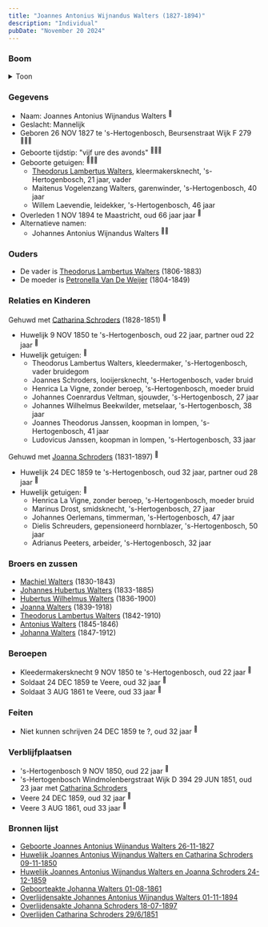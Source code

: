 ```yaml
---
title: "Joannes Antonius Wijnandus Walters (1827-1894)"
description: "Individual"
pubDate: "November 20 2024"
---
```


### Boom
<details><summary>Toon</summary>

![test](https://www.plantuml.com/plantuml/svg/dPDRR-8m48NV_Ij6xKEVa7A5126s2mtQhNf1Aji-8YVn4XV7HhPHXIh--qwAsr0L5RHlrdXEvZjpd4jZgRRhMX2pv795DQqXfyLoeTLQbcCbb0QhgJHunQGb5IyP55mNWktEh5xP3TIipfaskvAnJ3DbDoj6zhvQ26eCl18062bTCZshUB6Kp9Z1eAPS3eSGaYqX5p1z6sN8Jd4sgvWgbLuRkA7D58kd9ofmY3a3Qk2tvtb90d2UXPDuCi8Hhtyv4-KM1lsSvfjvhgmLh3y4lmSFsHJynEl2ZxqkirmBCQUod1TQ6PChf6hQKxWVpx0z2U72T7xXQBLWCbUcg93KuKsPrIWGWi8ZbN35u8dnPwPRjXJP9gCipC9ls8B83VEYazXYkBj_nFOe_OPjq7zXPSdbeb7uJX5qtz0cY1QaS2xueh8Rv5SlYBSbRfsTZkiWpaDRS4eiu9NlXUHztBMY4l7WfxHAyYOc_YmH_MjWg8AFs8y75tJVsNjVtHxVbHEd4TnIQgpcHMMRf-QmnzHML7D9uQ6ej2htEN5h9uI73siNNf3y1n_kylhF7QfZ_yGiK-SezZwY3AE3KJQBTic54N6EsiAdv0xw3qxn7_fmbOqHA3pWu7W-2Vg_QGBgVGxeW7FyJNQJuhIr7X-r7XDdfYsGIuOlinR_0000)
</details>

### Gegevens
- Naam: Joannes Antonius Wijnandus Walters <sup><a href="../s00137/" style="text-decoration:none" title="Geboorte Joannes Antonius Wijnandus Walters 26-11-1827">:link:</a></sup>
- Geslacht: Mannelijk
- Geboren 26 NOV 1827 te 's-Hertogenbosch, Beursenstraat Wijk F 279 <sup><a href="../s00137/" style="text-decoration:none" title="Geboorte Joannes Antonius Wijnandus Walters 26-11-1827">:link:</a><a href="../s00148/" style="text-decoration:none" title="Huwelijk Joannes Antonius Wijnandus Walters en Catharina Schroders 09-11-1850">:link:</a><a href="../s00149/" style="text-decoration:none" title="Huwelijk Joannes Antonius Wijnandus Walters en Joanna Schroders 24-12-1859">:link:</a></sup>
- Geboorte tijdstip: "vijf ure des avonds" <sup><a href="../s00137/" style="text-decoration:none" title="Geboorte Joannes Antonius Wijnandus Walters 26-11-1827">:link:</a><a href="../s00148/" style="text-decoration:none" title="Huwelijk Joannes Antonius Wijnandus Walters en Catharina Schroders 09-11-1850">:link:</a><a href="../s00149/" style="text-decoration:none" title="Huwelijk Joannes Antonius Wijnandus Walters en Joanna Schroders 24-12-1859">:link:</a></sup>
- Geboorte getuigen: <sup><a href="../s00137/" style="text-decoration:none" title="Geboorte Joannes Antonius Wijnandus Walters 26-11-1827">:link:</a><a href="../s00148/" style="text-decoration:none" title="Huwelijk Joannes Antonius Wijnandus Walters en Catharina Schroders 09-11-1850">:link:</a><a href="../s00149/" style="text-decoration:none" title="Huwelijk Joannes Antonius Wijnandus Walters en Joanna Schroders 24-12-1859">:link:</a></sup>
  - [Theodorus Lambertus Walters](../i00088/), kleermakersknecht, \'s-Hertogenbosch, 21 jaar, vader
  - Maitenus Vogelenzang Walters, garenwinder, \'s-Hertogenbosch, 40 jaar
  - Willem Laevendie, leidekker, \'s-Hertogenbosch, 46 jaar
- Overleden 1 NOV 1894 te Maastricht, oud 66 jaar jaar <sup><a href="../s00212/" style="text-decoration:none" title="Overlijdensakte Johannes Antonius Wijnandus Walters 01-11-1894 ">:link:</a></sup>
- Alternatieve namen:
  - Johannes Antonius Wijnandus Walters <sup><a href="../s00211/" style="text-decoration:none" title="Geboorteakte Johanna Walters 01-08-1861 ">:link:</a><a href="../s00212/" style="text-decoration:none" title="Overlijdensakte Johannes Antonius Wijnandus Walters 01-11-1894 ">:link:</a></sup>

### Ouders
- De vader is [Theodorus Lambertus Walters](../i00088/) (1806-1883)
- De moeder is [Petronella Van De Weijer](../i00089/) (1804-1849)

### Relaties en Kinderen

Gehuwd met [Catharina Schroders](../i00111/) (1828-1851) <sup><a href="../s00148/" style="text-decoration:none" title="Huwelijk Joannes Antonius Wijnandus Walters en Catharina Schroders 09-11-1850">:link:</a></sup>
- Huwelijk 9 NOV 1850 te 's-Hertogenbosch, oud 22 jaar, partner oud 22 jaar <sup><a href="../s00148/" style="text-decoration:none" title="Huwelijk Joannes Antonius Wijnandus Walters en Catharina Schroders 09-11-1850">:link:</a></sup>
- Huwelijk getuigen:  <sup><a href="../s00148/" style="text-decoration:none" title="Huwelijk Joannes Antonius Wijnandus Walters en Catharina Schroders 09-11-1850">:link:</a></sup>
  - Theodorus Lambertus Walters, kleedermaker, \'s-Hertogenbosch, vader bruidegom
  - Joannes Schroders, looijersknecht, \'s-Hertogenbosch, vader bruid
  - Henrica La Vigne, zonder beroep, \'s-Hertogenbosch, moeder bruid
  - Johannes Coenrardus Veltman, sjouwder, \'s-Hertogenbosch, 27 jaar
  - Johannes Wilhelmus Beekwilder, metselaar, \'s-Hertogenbosch, 38 jaar
  - Joannes Theodorus Janssen, koopman in lompen, \'s-Hertogenbosch, 41 jaar
  - Ludovicus Janssen, koopman in lompen, \'s-Hertogenbosch, 33 jaar

Gehuwd met [Joanna Schroders](../i00112/) (1831-1897) <sup><a href="../s00149/" style="text-decoration:none" title="Huwelijk Joannes Antonius Wijnandus Walters en Joanna Schroders 24-12-1859">:link:</a></sup>
- Huwelijk 24 DEC 1859 te 's-Hertogenbosch, oud 32 jaar, partner oud 28 jaar <sup><a href="../s00149/" style="text-decoration:none" title="Huwelijk Joannes Antonius Wijnandus Walters en Joanna Schroders 24-12-1859">:link:</a></sup>
- Huwelijk getuigen:  <sup><a href="../s00149/" style="text-decoration:none" title="Huwelijk Joannes Antonius Wijnandus Walters en Joanna Schroders 24-12-1859">:link:</a></sup>
  - Henrica La Vigne, zonder beroep, \'s-Hertogenbosch, moeder bruid
  - Marinus Drost, smidsknecht, \'s-Hertogenbosch, 27 jaar
  - Johannes Oerlemans, timmerman, \'s-Hertogenbosch, 47 jaar
  - Dielis Schreuders, gepensioneerd hornblazer, \'s-Hertogenbosch, 50 jaar
  - Adrianus Peeters, arbeider, \'s-Hertogenbosch, 32 jaar

### Broers en zussen
- [Machiel Walters](../i00104/) (1830-1843)
- [Johannes Hubertus Walters](../i00079/) (1833-1885)
- [Hubertus Wilhelmus Walters](../i00105/) (1836-1900)
- [Joanna Walters](../i00106/) (1839-1918)
- [Theodorus Lambertus Walters](../i00107/) (1842-1910)
- [Antonius Walters](../i00108/) (1845-1846)
- [Johanna Walters](../i00109/) (1847-1912)

### Beroepen
- Kleedermakersknecht 9 NOV 1850 te 's-Hertogenbosch, oud 22 jaar <sup><a href="../s00148/" style="text-decoration:none" title="Huwelijk Joannes Antonius Wijnandus Walters en Catharina Schroders 09-11-1850">:link:</a></sup>
- Soldaat 24 DEC 1859 te Veere, oud 32 jaar <sup><a href="../s00149/" style="text-decoration:none" title="Huwelijk Joannes Antonius Wijnandus Walters en Joanna Schroders 24-12-1859">:link:</a></sup>
- Soldaat 3 AUG 1861 te Veere, oud 33 jaar <sup><a href="../s00211/" style="text-decoration:none" title="Geboorteakte Johanna Walters 01-08-1861 ">:link:</a></sup>

### Feiten
- Niet kunnen schrijven 24 DEC 1859 te ?, oud 32 jaar <sup><a href="../s00149/" style="text-decoration:none" title="Huwelijk Joannes Antonius Wijnandus Walters en Joanna Schroders 24-12-1859">:link:</a></sup>

### Verblijfplaatsen
- 's-Hertogenbosch  9 NOV 1850, oud 22 jaar  <sup><a href="../s00148/" style="text-decoration:none" title="Huwelijk Joannes Antonius Wijnandus Walters en Catharina Schroders 09-11-1850">:link:</a></sup>
- 's-Hertogenbosch Windmolenbergstraat Wijk D 394 29 JUN 1851, oud 23 jaar met [Catharina Schroders](../i00111/) 
- Veere  24 DEC 1859, oud 32 jaar  <sup><a href="../s00149/" style="text-decoration:none" title="Huwelijk Joannes Antonius Wijnandus Walters en Joanna Schroders 24-12-1859">:link:</a></sup>
- Veere  3 AUG 1861, oud 33 jaar  <sup><a href="../s00211/" style="text-decoration:none" title="Geboorteakte Johanna Walters 01-08-1861 ">:link:</a></sup>

### Bronnen lijst
- [Geboorte Joannes Antonius Wijnandus Walters 26-11-1827](../s00137/)
- [Huwelijk Joannes Antonius Wijnandus Walters en Catharina Schroders 09-11-1850](../s00148/)
- [Huwelijk Joannes Antonius Wijnandus Walters en Joanna Schroders 24-12-1859](../s00149/)
- [Geboorteakte Johanna Walters 01-08-1861 ](../s00211/)
- [Overlijdensakte Johannes Antonius Wijnandus Walters 01-11-1894 ](../s00212/)
- [Overlijdensakte Johanna Schroders 18-07-1897](../s00214/)
- [Overlijden Catharina Schroders 29/6/1851](../s00241/)